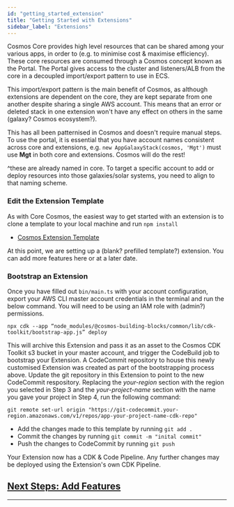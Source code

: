 ```yaml
---
id: "getting_started_extension"
title: "Getting Started with Extensions"
sidebar_label: "Extensions"
---
```


Cosmos Core provides high level resources that can be shared among your various apps, in order to (e.g. to minimise cost & maximise efficiency). These core resources are consumed through a Cosmos concept known as the Portal. The Portal gives access to the cluster and listeners/ALB from the core in a decoupled import/export pattern to use in ECS.

This import/export pattern is the main benefit of Cosmos, as although extensions are dependent on the core, they are kept separate from one another despite sharing a single AWS account. This means that an error or deleted stack in one extension won't have any effect on others in the same (galaxy? Cosmos ecosystem?).

This has all been patternised in Cosmos and doesn't require manual steps. To use the portal, it is essential that you have account names consistent across core and extensions, e.g. `new AppGalaxyStack(cosmos, 'Mgt')` must use **Mgt** in both core and extensions. Cosmos will do the rest!

^these are already named in core. To target a specific account to add or deploy resources into those galaxies/solar systems, you need to align to that naming scheme.

### Edit the Extension Template
As with Core Cosmos, the easiest way to get started with an extension is to clone a template to your local machine and run `npm install`

- [Cosmos Extension Template](https://github.com/cdk-cosmos/cosmos-extension-cdk.git)




At this point, we are setting up a (blank? prefilled template?) extension. You can add more features here or at a later date.

### Bootstrap an Extension
Once you have filled out `bin/main.ts` with your account configuration, export your AWS CLI master account credentials in the terminal and run the below command. You will need to be using an IAM role with (admin?) permissions.

`npx cdk --app “node_modules/@cosmos-building-blocks/common/lib/cdk-toolkit/bootstrap-app.js” deploy`

This will archive this Extension and pass it as an asset to the Cosmos CDK Toolkit s3 bucket in your master account, and trigger the CodeBuild job to bootstrap your Extension. A CodeCommit repository to house this newly customised Extension was created as part of the bootstrapping process above. Update the git repository in this Extension to point to the new CodeCommit respository. Replacing the _your-region_ section with the region you selected in Step 3 and the _your-project-name_ section with the name you gave your project in Step 4, run the following command:

`git remote set-url origin "https://git-codecommit.your-region.amazonaws.com/v1/repos/app-your-project-name-cdk-repo"`

- Add the changes made to this template by running `git add .`
- Commit the changes by running `git commit -m "inital commit"` 
- Push the changes to CodeCommit by running `git push`

Your Extension now has a CDK & Code Pipeline. Any further changes may be deployed using the Extension's own CDK Pipeline.

## [Next Steps: Add Features]()

***
